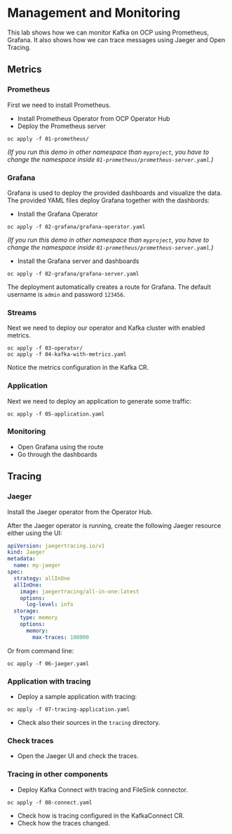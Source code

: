 # Management and Monitoring

This lab shows how we can monitor Kafka on OCP using Prometheus, Grafana.
It also shows how we can trace messages using Jaeger and Open Tracing.

## Metrics

### Prometheus

First we need to install Prometheus.

* Install Prometheus Operator from OCP Operator Hub
* Deploy the Prometheus server

```
oc apply -f 01-prometheus/
```

_(If you run this demo in other namespace than `myproject`, you have to change the namespace inside `01-prometheus/prometheus-server.yaml`.)_

### Grafana

Grafana is used to deploy the provided dashboards and visualize the data.
The provided YAML files deploy Grafana together with the dashbords:

* Install the Grafana Operator

```
oc apply -f 02-grafana/grafana-operator.yaml
```

_(If you run this demo in other namespace than `myproject`, you have to change the namespace inside `01-prometheus/prometheus-server.yaml`.)_

* Install the Grafana server and dashboards

```
oc apply -f 02-grafana/grafana-server.yaml
```

The deployment automatically creates a route for Grafana.
The default username is `admin` and password `123456`.

### Streams

Next we need to deploy our operator and Kafka cluster with enabled metrics.

```
oc apply -f 03-operator/
oc apply -f 04-kafka-with-metrics.yaml
```

Notice the metrics configuration in the Kafka CR.

### Application

Next we need to deploy an application to generate some traffic:

```
oc apply -f 05-application.yaml
```

### Monitoring

* Open Grafana using the route
* Go through the dashboards

## Tracing

### Jaeger

Install the Jaeger operator from the Operator Hub.

After the Jaeger operator is running, create the following Jaeger resource either using the UI:

```yaml
apiVersion: jaegertracing.io/v1
kind: Jaeger
metadata:
  name: my-jaeger
spec:
  strategy: allInOne
  allInOne:
    image: jaegertracing/all-in-one:latest
    options:
      log-level: info
  storage:
    type: memory
    options:
      memory:
        max-traces: 100000
```

Or from command line:

```
oc apply -f 06-jaeger.yaml
```

### Application with tracing

* Deploy a sample application with tracing:

```
oc apply -f 07-tracing-application.yaml
```

* Check also their sources in the `tracing` directory.

### Check traces

* Open the Jaeger UI and check the traces.

### Tracing in other components

* Deploy Kafka Connect with tracing and FileSink connector.

```
oc apply -f 08-connect.yaml
```

* Check how is tracing configured in the KafkaConnect CR.
* Check how the traces changed.
